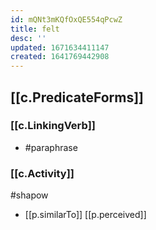 ```yaml
---
id: mQNt3mKQfOxQE554qPcwZ
title: felt
desc: ''
updated: 1671634411147
created: 1641769442908
---
```


## [[c.PredicateForms]]

### [[c.LinkingVerb]]

- #paraphrase 

### [[c.Activity]]

#shapow

- [[p.similarTo]] [[p.perceived]]